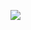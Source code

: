 
<p>&nbsp;<img align="left" src="https://github-readme-stats.vercel.app/api?username=borovik96&show_icons=true&hide_title=true"/></p>
